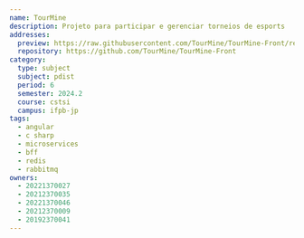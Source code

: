 ```yaml
---
name: TourMine
description: Projeto para participar e gerenciar torneios de esports
addresses:
  preview: https://raw.githubusercontent.com/TourMine/TourMine-Front/refs/heads/develop/src/assets/images/tourmine-print.png
  repository: https://github.com/TourMine/TourMine-Front
category:
  type: subject
  subject: pdist
  period: 6
  semester: 2024.2
  course: cstsi
  campus: ifpb-jp
tags:
  - angular
  - c sharp
  - microservices
  - bff
  - redis
  - rabbitmq
owners:
  - 20221370027
  - 20212370035
  - 20221370046
  - 20212370009
  - 20192370041
---
```

